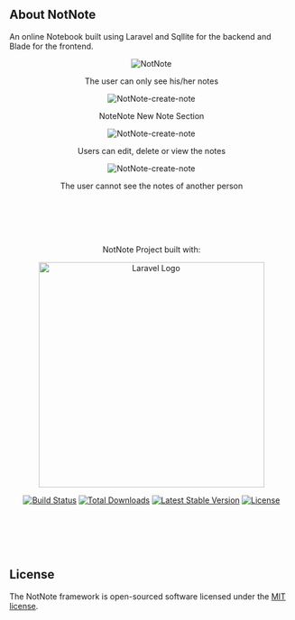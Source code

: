 ## About NotNote

An online Notebook built using Laravel and Sqllite for the backend and Blade for the frontend.

<p align="center">
     <img src="https://i.postimg.cc/T3qs5yXr/Screenshot-from-2024-03-27-13-54-59.png" alt="NotNote" border="0">
</p>

<p align="center">
The user can only see his/her notes
</p>

<p align="center">
    <img src="https://i.postimg.cc/gJC9qftR/Screenshot-from-2024-03-27-14-02-17.png" alt="NotNote-create-note" border="0">
</p>

<p align="center">
    NoteNote New Note Section
</p>

<p align="center">
    <img src="https://i.postimg.cc/hvck59gP/Screenshot-from-2024-03-27-14-05-06.png" alt="NotNote-create-note" border="0">
</p>

<p align="center">
    Users can edit, delete or view the notes
</p>

<p align="center">
    <img src="https://i.postimg.cc/R0Lgqgp7/Screenshot-from-2024-03-27-14-33-26.png" alt="NotNote-create-note" border="0">
</p>

<p align="center">
The user cannot see the notes of another person
</p>

</br></br></br></br>

<p align="center">
NotNote Project built with:
</p>
<p align="center"><a href="https://laravel.com" target="_blank"><img src="https://raw.githubusercontent.com/laravel/art/master/logo-lockup/5%20SVG/2%20CMYK/1%20Full%20Color/laravel-logolockup-cmyk-red.svg" width="400" alt="Laravel Logo"></a></p>

<p align="center">
<a href="https://github.com/laravel/framework/actions"><img src="https://github.com/laravel/framework/workflows/tests/badge.svg" alt="Build Status"></a>
<a href="https://packagist.org/packages/laravel/framework"><img src="https://img.shields.io/packagist/dt/laravel/framework" alt="Total Downloads"></a>
<a href="https://packagist.org/packages/laravel/framework"><img src="https://img.shields.io/packagist/v/laravel/framework" alt="Latest Stable Version"></a>
<a href="https://packagist.org/packages/laravel/framework"><img src="https://img.shields.io/packagist/l/laravel/framework" alt="License"></a>
</p>

</br></br></br></br>

## License

The NotNote framework is open-sourced software licensed under the [MIT license](https://opensource.org/licenses/MIT).
